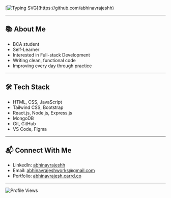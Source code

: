 [![Typing SVG](https://readme-typing-svg.herokuapp.com?font=Fira+Code&size=18&color=blue&width=500&lines=Hi+there!+👋+I'm+Abhinav.;Welcome+to+my+GitHub!)](https://github.com/abhinavrajeshh)

---

## 📚 About Me

- BCA student 
- Self-Learner 
- Interested in Full-stack Development  
- Writing clean, functional code  
- Improving every day through practice  

---

## 🛠️ Tech Stack

- HTML, CSS, JavaScript  
- Tailwind CSS, Bootstrap  
- React.js, Node.js, Express.js  
- MongoDB  
- Git, GitHub  
- VS Code, Figma

---

## 📬 Connect With Me

- LinkedIn: [abhinavrajeshh](https://linkedin.com/in/abhinavrajeshh)  
- Email: [abhinavrajeshworks@gmail.com](mailto:abhinavrajeshworks@gmail.com)  
- Portfolio: [abhinavrajesh.carrd.co](https://abhinavrajesh.carrd.co)  

---

![Profile Views](https://komarev.com/ghpvc/?username=abhinavrajeshh&color=blue)
